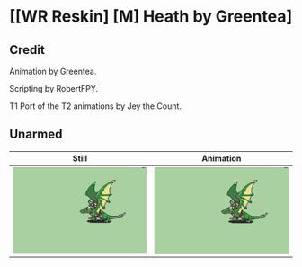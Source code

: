 # [\[WR Reskin\] \[M\] Heath by Greentea]

## Credit

Animation by Greentea.

Scripting by RobertFPY.

T1 Port of the T2 animations by Jey the Count.
	
## Unarmed

| Still | Animation |
| :---: | :-------: |
| ![Unarmed still](./Unarmed_000.png) | ![Unarmed animation](./Unarmed.gif) |
